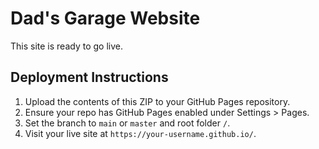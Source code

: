 # Dad's Garage Website

This site is ready to go live.

## Deployment Instructions
1. Upload the contents of this ZIP to your GitHub Pages repository.
2. Ensure your repo has GitHub Pages enabled under Settings > Pages.
3. Set the branch to `main` or `master` and root folder `/`.
4. Visit your live site at `https://your-username.github.io/`.
